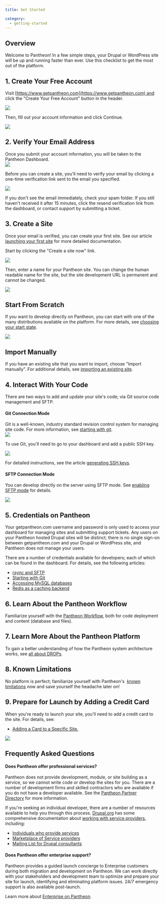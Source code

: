 ```yaml
---
title: Get Started

category:
  - getting-started
---
```


## Overview

Welcome to Pantheon! In a few simple steps, your Drupal or WordPress site will be up and running faster than ever. Use this checklist to get the most out of the platform.




## 1. Create Your Free Account

Visit [https://www.getpantheon.com](https://www.getpantheon.com) and click  the "Create Your Free Account" button in the header.

![](https://pantheon-systems.desk.com/customer/portal/attachments/179991)

Then, fill out your account information and click Continue.

![](https://pantheon-systems.desk.com/customer/portal/attachments/214016)

## 2. Verify Your Email Address

Once you submit your account information, you will be taken to the Pantheon Dashboard.  
![](https://pantheon-systems.desk.com/customer/portal/attachments/180002)  

Before you can create a site, you'll need to verify your email by clicking a one-time verification link sent to the email you specified.  


![](https://pantheon-systems.desk.com/customer/portal/attachments/180004)

If you don't see the email immediately, check your spam folder. If you still haven't received it after 15 minutes, click the resend verification link from the dashboard, or contact support by submitting a ticket.

## 3. Create a Site

Once your email is verified, you can create your first site. See our article  [launching your first site](/articles/getting-started/creating-your-first-site/) for more detailed documentation.  



Start by clicking the "Create a site now" link.  


![](https://pantheon-systems.desk.com/customer/portal/attachments/180010)

Then, enter a name for your Pantheon site. You can change the human readable name for the site, but the site development URL is permanent and cannot be changed.

![](https://pantheon-systems.desk.com/customer/portal/attachments/180013)

## Start From Scratch

If you want to develop directly on Pantheon, you can start with one of the many distributions available on the platform. For more details, see [choosing your start state](/articles/getting-started/choosing-your-start-state/-choosing-your-start-state#starting-with-a-Drupal-product).

![](https://pantheon-systems.desk.com/customer/portal/attachments/180017)

## Import Manually

If you have an existing site that you want to import, choose "Import manually". For additional details, see [importing an existing site](/articles/advanced-topics/importing-an-existing-drupal-site-to-pantheon/-importing-an-existing-site).

## 4. Interact With Your Code

There are two ways to add and update your site's code; via Git source code management and SFTP.

#### Git Connection Mode

Git is a well-known, industry standard revision control system for managing site code. For more information, see [starting with git](/articles/getting-started/starting-with-git/-starting-with-git).  
![](https://pantheon-systems.desk.com/customer/portal/attachments/180025)  

To use Git, you'll need to go to your dashboard and add a public SSH key.  


![](https://pantheon-systems.desk.com/customer/portal/attachments/180030)  


For detailed instructions, see the article [generating SSH keys](/articles/howto/generating-ssh-keys/).

#### SFTP Connection Mode

You can develop directly on the server using SFTP mode. See [enabling SFTP mode](/articles/getting-started/developing-on-pantheon-directly-with-sftp-mode/) for details.


![](https://pantheon-systems.desk.com/customer/portal/attachments/180036)

## 5. Credentials on Pantheon

Your getpantheon.com username and password is only used to access your dashboard for managing sites and submitting support tickets. Any users on your Pantheon hosted Drupal sites will be distinct; there is no single sign-on between getpantheon.com and your Drupal or WordPress site, and Pantheon does not manage your users.  

There are a number of credentials available for developers; each of which can be found in the dashboard. For details, see the following articles:

- [rsync and SFTP](/articles/advanced-topics/rsync-and-sftp/-rsync-and-sftp)
- [Starting with Git](/articles/getting-started/starting-with-git/)
- [Accessing MySQL databases](/articles/advanced-topics/accessing-mysql-databases/)
- [Redis as a caching backend](/articles/howto/redis-as-a-caching-backend/-redis)

## 6. Learn About the Pantheon Workflow

Familiarize yourself with the [Pantheon Workflow](/articles/howto/using-the-pantheon-workflow/), both for code deployment and content (database and files).

## 7. Learn More About the Pantheon Platform

To gain a better understanding of how the Pantheon system architecture works, see [all about DROPs](/articles/advanced-topics/all-about-application-containers/).

## 8. Known Limitations

No platform is perfect; familiarize yourself with Pantheon's  [known limitations](/articles/running-drupal/known-limitations/-known-limitations) now and save yourself the headache later on!

## 9. Prepare for Launch by Adding a Credit Card

When you're ready to launch your site, you'll need to add a credit card to the site. For details, see:

- [Adding a Card to a Specific Site.](/articles/howto/add-a-credit-card-to-a-site/-add-a-credit-card-to-a-site)

![](https://pantheon-systems.desk.com/customer/portal/attachments/180046)

## Frequently Asked Questions

#### Does Pantheon offer professional services?

Pantheon does not provide development, module, or site building as a service, so we cannot write code or develop the sites for you. There are a number of development firms and skilled contractors who are available if you do not have a developer available. See the [Pantheon Partner Directory](https://www.getpantheon.com/partners) for more information.

If you're seeking an individual developer, there are a number of resources available to help you through this process. [Drupal.org](http://drupal.org/) has some comprehensive documentation about [working with service providers](http://drupal.org/node/51169), including:

- [Individuals who provide services](http://drupal.org/profile/profile_drupal_services)
- [Marketplace of Service providers](http://drupal.org/drupal-services)
- [Mailing List for Drupal consultants](http://lists.drupal.org/mailman/listinfo/consulting)

#### Does Pantheon offer enterprise support?

Pantheon provides a guided launch concierge to Enterprise customers during both migration and development on Pantheon. We can work directly with your stakeholders and development team to optimize and prepare your site for launch, identifying and eliminating platform issues. 24/7 emergency support is also available post-launch.

Learn more about [Enterprise on Pantheon](https://www.getpantheon.com/enterprise).
